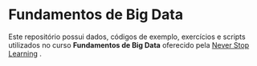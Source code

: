 # Fundamentos de Big Data

Este repositório possui dados, códigos de exemplo, exercícios e scripts utilizados no curso **Fundamentos de Big Data** oferecido pela [Never Stop Learning](http://nsl.net.br/) .